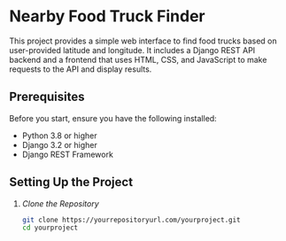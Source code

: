 # Nearby Food Truck Finder

This project provides a simple web interface to find food trucks based on user-provided latitude and longitude. It includes a Django REST API backend and a frontend that uses HTML, CSS, and JavaScript to make requests to the API and display results.

## Prerequisites

Before you start, ensure you have the following installed:
- Python 3.8 or higher
- Django 3.2 or higher
- Django REST Framework

## Setting Up the Project

1. *Clone the Repository*
   ```bash
   git clone https://yourrepositoryurl.com/yourproject.git
   cd yourproject